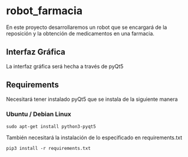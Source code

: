 # robot_farmacia

En este proyecto desarrollaremos un robot que se encargará de la reposición y la obtención de medicamentos en una farmacia.


## Interfaz Gráfica

La interfaz gráfica será hecha a través de pyQt5


## Requirements

Necesitará tener instalado pyQt5 que se instala de la siguiente manera

### Ubuntu / Debian Linux

```
sudo apt-get install python3-pyqt5
```

También necesitará la instalación de lo especificado en requirements.txt

```
pip3 install -r requirements.txt
```
